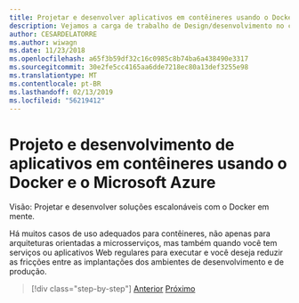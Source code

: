 ```yaml
---
title: Projetar e desenvolver aplicativos em contêineres usando o Docker e o Microsoft Azure
description: Vejamos a carga de trabalho de Design/desenvolvimento no ciclo de vida de aplicativos Docker.
author: CESARDELATORRE
ms.author: wiwagn
ms.date: 11/23/2018
ms.openlocfilehash: a65f3b59df32c16c0985c8b74ba6a438490e3317
ms.sourcegitcommit: 30e2fe5cc4165aa6dde7218ec80a13def3255e98
ms.translationtype: MT
ms.contentlocale: pt-BR
ms.lasthandoff: 02/13/2019
ms.locfileid: "56219412"
---
```

# <a name="designing-and-developing-containerized-apps-using-docker-and-microsoft-azure"></a>Projeto e desenvolvimento de aplicativos em contêineres usando o Docker e o Microsoft Azure

Visão: Projetar e desenvolver soluções escalonáveis com o Docker em mente.

Há muitos casos de uso adequados para contêineres, não apenas para arquiteturas orientadas a microsserviços, mas também quando você tem serviços ou aplicativos Web regulares para executar e você deseja reduzir as fricções entre as implantações dos ambientes de desenvolvimento e de produção.

>[!div class="step-by-step"]
>[Anterior](../Microsoft-platform-tools-containerized-apps/index.md)
>[Próximo](design-docker-applications.md)